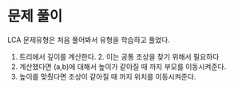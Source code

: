 # 문제 풀이
LCA 문제유형은 처음 풀어봐서 유형을 학습하고 풀었다.   
1. 트리에서 깊이를 계산한다.
   2. 이는 공통 조상을 찾기 위해서 필요하다
3. 계산했다면 (a,b)에 대해서 높이가 같아질 때 까지 부모를 이동시켜준다.
4. 높이를 맞췄다면 조상이 같아질 때 까지 위치를 이동시켜준다.

